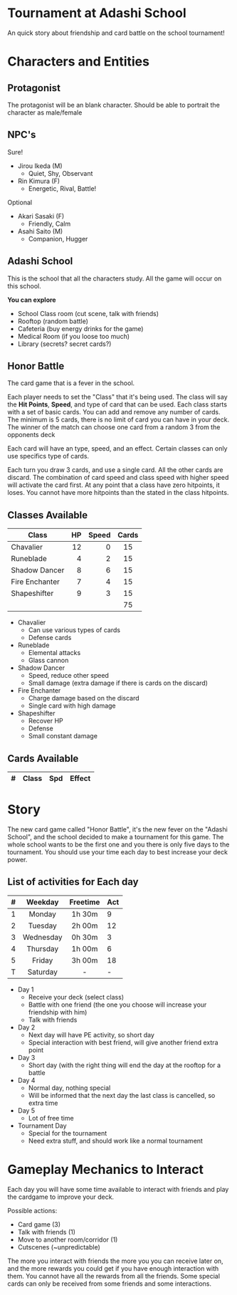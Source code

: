 # Tournament at Adashi School 

An quick story about friendship and card battle on the school tournament!

# Characters and Entities

## Protagonist 

The protagonist will be an blank character.
Should be able to portrait the character as male/female

## NPC's

Sure!
- Jirou Ikeda (M)
  - Quiet, Shy, Observant
- Rin Kimura (F)
  - Energetic, Rival, Battle!

Optional
- Akari Sasaki (F)
  - Friendly, Calm
- Asahi Saito (M)
  - Companion, Hugger

## Adashi School

This is the school that all the characters study.
All the game will occur on this school.

**You can explore**
- School Class room (cut scene, talk with friends)
- Rooftop (random battle)
- Cafeteria (buy energy drinks for the game)
- Medical Room (if you loose too much)
- Library (secrets? secret cards?)

## Honor Battle

The card game that is a fever in the school.

Each player needs to set the "Class" that it's being used.
The class will say the **Hit Points**, **Speed**, and type of card that can be used.
Each class starts with a set of basic cards. You can add and remove any number of cards. 
The minimum is 5 cards, there is no limit of card you can have in your deck. 
The winner of the match can choose one card from a random 3 from the opponents deck

Each card will have an type, speed, and an effect.
Certain classes can only use specifics type of cards.

Each turn you draw 3 cards, and use a single card. All the other cards are discard.
The combination of card speed and class speed with higher speed will activate the card first.
At any point that a class have zero hitpoints, it loses. You cannot have more hitpoints than the stated in the class hitpoints.

## Classes Available

|Class         |HP|Speed|Cards|
|--------------|-:|----:|:---:|
|Chavalier     |12|    0| 15  |
|Runeblade     | 4|    2| 15  |
|Shadow Dancer | 8|    6| 15  |
|Fire Enchanter| 7|    4| 15  |
|Shapeshifter  | 9|    3| 15  |
|              |  |     | 75  |

- Chavalier
  - Can use various types of cards
  - Defense cards
- Runeblade
  - Elemental attacks
  - Glass cannon
- Shadow Dancer
  - Speed, reduce other speed
  - Small damage (extra damage if there is cards on the discard)
- Fire Enchanter
  - Charge damage based on the discard
  - Single card with high damage
- Shapeshifter
  - Recover HP
  - Defense
  - Small constant damage

## Cards Available

|#|Class|Spd|Effect|
|-|:---:|:-:|------|

# Story

The new card game called "Honor Battle", it's the new fever on the "Adashi School", and the school decided to make a tournament for this game. The whole school wants to be the first one and you there is only five days to the tournament. You should use your time each day to best increase your deck power. 


## List of activities for Each day

| # | Weekday |Freetime|Act|
|---|:-------:|:------:|---|
| 1 | Monday  | 1h 30m |9  | 
| 2 | Tuesday | 2h 00m |12 |
| 3 |Wednesday| 0h 30m |3  |
| 4 |Thursday | 1h 00m |6  |
| 5 | Friday  | 3h 00m |18 |
| T |Saturday |   -    |-  | 

- Day 1 
  - Receive your deck (select class)
  - Battle with one friend (the one you choose will increase your friendship with him)
  - Talk with friends
- Day 2 
  - Next day will have PE activity, so short day
  - Special interaction with best friend, will give another friend extra point
- Day 3
  - Short day (with the right thing will end the day at the rooftop for a battle
- Day 4 
  - Normal day, nothing special
  - Will be informed that the next day the last class is cancelled, so extra time
- Day 5
  - Lot of free time
- Tournament Day 
  - Special for the tournament
  - Need extra stuff, and should work like a normal tournament
  
# Gameplay Mechanics to Interact

Each day you will have some time available to interact with friends and play the cardgame to improve your deck.

Possible actions:
- Card game (3)
- Talk with friends (1)
- Move to another room/corridor (1)
- Cutscenes (~unpredictable)

The more you interact with friends the more you you can receive later on, and the more rewards you could get if you have enough interaction with them. You cannot have all the rewards from all the friends. Some special cards can only be received from some friends and some interactions.

